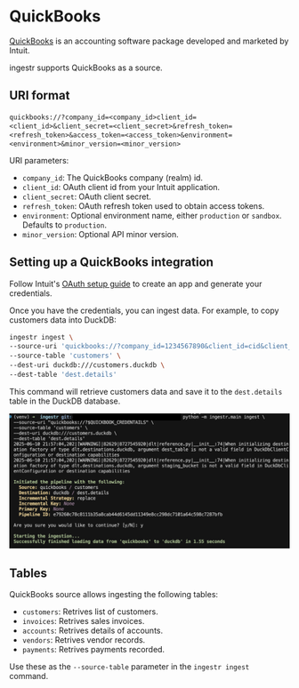 # QuickBooks

[QuickBooks](https://quickbooks.intuit.com/) is an accounting software package developed and marketed by Intuit.

ingestr supports QuickBooks as a source.

## URI format

```plaintext
quickbooks://?company_id=<company_id>client_id=<client_id>&client_secret=<client_secret>&refresh_token=<refresh_token>&access_token=<access_token>&environment=<environment>&minor_version=<minor_version>
```

URI parameters:
- `company_id`: The QuickBooks company (realm) id.
- `client_id`: OAuth client id from your Intuit application.
- `client_secret`: OAuth client secret.
- `refresh_token`: OAuth refresh token used to obtain access tokens.
- `environment`: Optional environment name, either `production` or `sandbox`. Defaults to `production`.
- `minor_version`: Optional API minor version.

## Setting up a QuickBooks integration

Follow Intuit's [OAuth setup guide](https://developer.intuit.com/app/developer/qbo/docs/develop/authentication-and-authorization) to create an app and generate your credentials.

Once you have the credentials, you can ingest data. For example, to copy customers data into DuckDB:

```sh
ingestr ingest \
--source-uri 'quickbooks://?company_id=1234567890&client_id=cid&client_secret=csecret&refresh_token=rtoken' \
--source-table 'customers' \
--dest-uri duckdb:///customers.duckdb \
--dest-table 'dest.details'
```
This command will retrieve customers data and save it to the `dest.details` table in the DuckDB database.

<img alt="quickbooks" src="../media/quickbook_ingestion.png"/>


## Tables
QuickBooks source allows ingesting the following tables:

- `customers`: Retrives list of customers.
- `invoices`: Retrives sales invoices.
- `accounts`: Retrives details of accounts.
- `vendors`: Retrives vendor records.
- `payments`: Retrives payments recorded.

Use these as the `--source-table` parameter in the `ingestr ingest` command.

